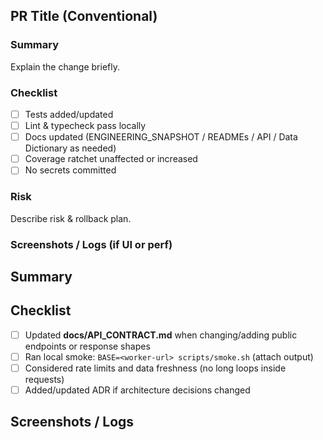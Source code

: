 ## PR Title (Conventional)

### Summary
Explain the change briefly.

### Checklist
- [ ] Tests added/updated
- [ ] Lint & typecheck pass locally
- [ ] Docs updated (ENGINEERING_SNAPSHOT / READMEs / API / Data Dictionary as needed)
- [ ] Coverage ratchet unaffected or increased
- [ ] No secrets committed

### Risk
Describe risk & rollback plan.

### Screenshots / Logs (if UI or perf)
## Summary
<!-- What changed and why? -->

## Checklist
- [ ] Updated **docs/API_CONTRACT.md** when changing/adding public endpoints or response shapes
- [ ] Ran local smoke: `BASE=<worker-url> scripts/smoke.sh` (attach output)
- [ ] Considered rate limits and data freshness (no long loops inside requests)
- [ ] Added/updated ADR if architecture decisions changed

## Screenshots / Logs
<!-- Optional -->
